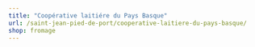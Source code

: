 ```yaml
---
title: "Coopérative laitiére du Pays Basque"
url: /saint-jean-pied-de-port/cooperative-laitiere-du-pays-basque/
shop: fromage
---
```

